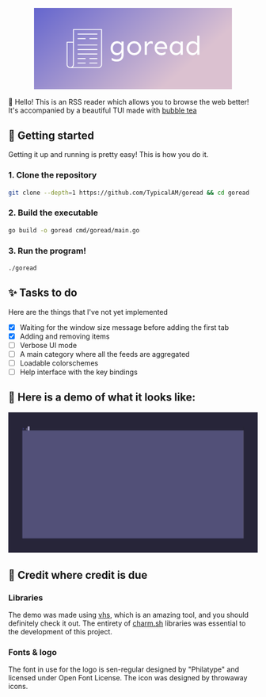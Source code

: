 <p align="center">
    <img width="400" src="assets/cover.png" />
</p>

👋 Hello! This is an RSS reader which allows you to browse the web better! It's accompanied by a beautiful TUI made with [bubble tea](https://github.com/charmbracelet/bubbletea)

## 🌃 Getting started

Getting it up and running is pretty easy! This is how you do it.

### 1. Clone the repository

```sh
git clone --depth=1 https://github.com/TypicalAM/goread && cd goread
```

### 2. Build the executable

```sh
go build -o goread cmd/goread/main.go
```

### 3. Run the program!

```sh
./goread
```

## ✨ Tasks to do

Here are the things that I've not yet implemented

- [X] Waiting for the window size message before adding the first tab
- [X] Adding and removing items
- [ ] Verbose UI mode
- [ ] A main category where all the feeds are aggregated
- [ ] Loadable colorschemes
- [ ] Help interface with the key bindings

## 📸 Here is a demo of what it looks like:

<p align="center">
    <img width="700" src="assets/example1.gif" />
</p>

## 💁 Credit where credit is due

### Libraries

The demo was made using [vhs](https://github.com/charmbracelet/vhs/), which is an amazing tool, and you should definitely check it out. The entirety of [charm.sh](https://charm.sh) libraries was essential to the development of this project.

### Fonts & logo

The font in use for the logo is sen-regular designed by "Philatype" and licensed under Open Font License. The icon was designed by throwaway icons.

